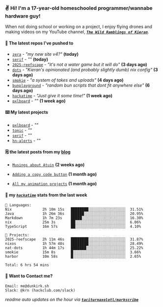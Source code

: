 ### ✌️ Hi! I'm a 17-year-old homeschooled programmer/wannabe hardware guy!

When not doing school or working on a project, I enjoy flying drones and making videos on my YouTube channel, [**_`The Wild Ramblings of Kieran`_**](https://youtube.com/@kieran.rambles).

#### 👷 The latest repos I've pushed to

- [`zera`](https://github.com/taciturnaxolotl/zera) - _"my new site v4?"_ **(today)**
- [`serif`](https://github.com/taciturnaxolotl/serif) - _""_ **(today)**
- [`2025-reefscape`](https://github.com/df1317/2025-reefscape) - _"it's not a water game but it will do"_ **(3 days ago)**
- [`dots`](https://github.com/taciturnaxolotl/dots) - _"Kieran's opinionated (and probably slightly dumb) nix config"_ **(3 days ago)**
- [`smokie`](https://github.com/taciturnaxolotl/smokie) - _"a system of takes and uploads"_ **(4 days ago)**
- [`bunplayground`](https://github.com/taciturnaxolotl/bunplayground) - _"random bun scripts that dont fit anywhere else"_ **(6 days ago)**
- [`hackatime`](https://github.com/hackclub/hackatime) - _"Just give it some time!"_ **(1 week ago)**
- [`pxlboard`](https://github.com/taciturnaxolotl/pxlboard) - _""_ **(1 week ago)**

#### ⌨️ My latest projects

- [`pxlboard`](https://github.com/taciturnaxolotl/pxlboard) - _""_
- [`tonic`](https://github.com/taciturnaxolotl/tonic) - _""_
- [`serif`](https://github.com/taciturnaxolotl/serif) - _""_
- [`hn-alerts`](https://github.com/taciturnaxolotl/hn-alerts) - _""_

#### 🗒️ the latest posts from my [blog](https://dunkirk.sh)

- [`Musings about Atuin`](https://dunkirk.sh/blog/atuin/) **(2 weeks ago)**

- [`Adding a copy code button`](https://dunkirk.sh/blog/adding-a-copy-button/) **(1 month ago)**

- [`All my animation projects`](https://dunkirk.sh/blog/my-animations/) **(1 month ago)**



#### 📡 my [_`hackatime`_](https://waka.hackclub.com) stats from the last week

```text
💾 Languages:
Nix              2h 10m 15s   ████████░░░░░░░░░░░░░░░░░  31.51%
Java             1h 26m 36s   ██████░░░░░░░░░░░░░░░░░░░  20.95%
Markdown         1h 7m 23s    █████░░░░░░░░░░░░░░░░░░░░  16.30%
nix              25m 3s       ██░░░░░░░░░░░░░░░░░░░░░░░  6.06%
TypeScript       16m 57s      ██░░░░░░░░░░░░░░░░░░░░░░░  4.10%

💼 Projects:
2025-reefscape   2h 11m 46s   ████████░░░░░░░░░░░░░░░░░  31.87%
nixos            1h 57m 48s   ████████░░░░░░░░░░░░░░░░░  28.49%
nat-dots         1h 44m 17s   ███████░░░░░░░░░░░░░░░░░░  25.22%
smokie           15m 8s       █░░░░░░░░░░░░░░░░░░░░░░░░  3.66%
harbor           10m 58s      █░░░░░░░░░░░░░░░░░░░░░░░░  2.65%

Total: 6 hrs 54 mins
```

#### 📮 Want to Contact me?

```text
Email: me@dunkirk.sh
Slack: @krn (hackclub.com/slack)
```

_readme auto updates on the hour via [**`taciturnaxolotl/markscribe`**](https://github.com/taciturnaxolotl/markscribe)_
